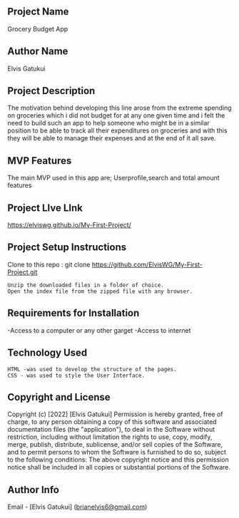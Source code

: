  ## Project Name
  Grocery Budget App

## Author Name
Elvis Gatukui

## Project Description
The motivation behind developing this line arose from the extreme spending on groceries which i did not budget for at any one given time and i felt the need to build such an app to help someone who might be in a similar position to be able to track all their expenditures on groceries and with this they will be able to manage their expenses and at the end of it all save.
## MVP Features
The main MVP used in this app are; Userprofile,search and total amount features 

## Project LIve LInk
https://elviswg.github.io/My-First-Project/


## Project Setup Instructions
Clone to this repo : git clone https://github.com/ElvisWG/My-First-Project.git

    Unzip the downloaded files in a folder of choice.
    Open the index file from the zipped file with any browser.

## Requirements for Installation
-Access to a computer or any other garget
-Access to internet

## Technology Used

    HTML -was used to develop the structure of the pages.
    CSS - was used to style the User Interface.
    


## Copyright and License

Copyright (c) [2022] [Elvis Gatukui] Permission is hereby granted, free of charge, to any person obtaining a copy of this software and associated documentation files (the "application"), to deal in the Software without restriction, including without limitation the rights to use, copy, modify, merge, publish, distribute, sublicense, and/or sell copies of the Software, and to permit persons to whom the Software is furnished to do so, subject to the following conditions: The above copyright notice and this permission notice shall be included in all copies or substantial portions of the Software.

## Author Info
Email - [Elvis Gatukui] (brianelvis6@gmail.com)
